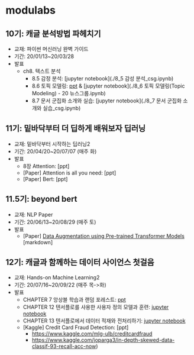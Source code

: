 # modulabs

## 10기: 캐글 분석방법 파헤치기
- 교재: 파이썬 머신러닝 완벽 가이드
- 기간: 20/01/13~20/03/28
- 발표
  - ch8. 텍스트 분석
    - 8.5 감정 분석: [jupyter notebook](./8_5 감성 분석_csg.ipynb)
    - 8.6 토픽 모델링: [ppt](https://drive.google.com/file/d/1saWyGmUetLHA2nfSrQ1B8IFbf2hBGzkN/view?usp=sharing) & [jupyter notebook](./8_6 토픽 모델링(Topic Modeling) - 20 뉴스그룹.ipynb)
    - 8.7 문서 군집화 소개와 실습:  [jupyter notebook](./8_7 문서 군집화 소개와 실습_csg.ipynb)

## 11기: 밑바닥부터 더 딥하게 배워보자 딥러닝
- 교재: 밑바닥부터 시작하는 딥러닝2
- 기간: 20/04/20~20/07/07 (매주 화)
- 발표
  - 8장 Attention: [ppt]
  - [Paper] Attention is all you need: [ppt]
  - [Paper] Bert: [ppt]
  
## 11.5기: beyond bert
- 교재: NLP Paper
- 기간: 20/06/13~20/08/29 (매주 토)
- 발표
  - [Paper] [Data Augmentation using Pre-trained Transformer Models](https://arxiv.org/abs/2003.02245) [markdown]

## 12기: 캐글과 함께하는 데이터 사이언스 첫걸음
- 교재: Hands-on Machine Learning2
- 기간: 20/07/16~20/09/22 (매주 목->화)
- 발표
  - CHAPTER 7 앙상블 학습과 랜덤 포레스트: [ppt](https://drive.google.com/file/d/11ZTBEnT7Ugohpg23sVj2uh-BMFULTSpr/view?usp=sharing)
  - CHAPTER 12 텐서플로를 사용한 사용자 정의 모델과 훈련: [jupyter notebook](./12_custom_models_and_training_with_tensorflow_교재_csg.ipynb)
  - CHAPTER 13 텐서플로에서 데이터 적재와 전처리하기: [jupyter notebook](./13_loading_and_preprocessing_data_교재_csg.ipynb)
  - [Kaggle] Credit Card Fraud Detection: [ppt]
    - https://www.kaggle.com/mlg-ulb/creditcardfraud
    - https://www.kaggle.com/joparga3/in-depth-skewed-data-classif-93-recall-acc-now)
  

